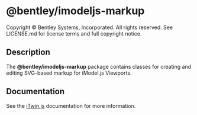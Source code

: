 # @bentley/imodeljs-markup

Copyright © Bentley Systems, Incorporated. All rights reserved. See LICENSE.md for license terms and full copyright notice.

## Description

The __@bentley/imodeljs-markup__ package contains classes for creating and editing SVG-based markup for iModel.js Viewports.

## Documentation

See the [iTwin.js](https://www.itwinjs.org) documentation for more information.
